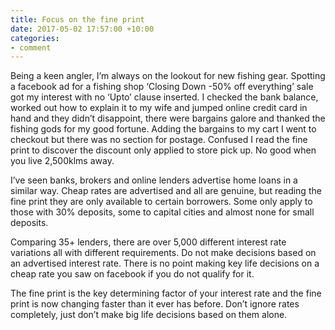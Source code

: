 ```yaml
---
title: Focus on the fine print
date: 2017-05-02 17:57:00 +10:00
categories:
- comment
---
```


Being a keen angler, I’m always on the lookout for new fishing gear.  Spotting a facebook ad for a fishing shop ‘Closing Down -50% off everything’ sale got my interest with no ‘Upto’ clause inserted. I checked the bank balance, worked out how to explain it to my wife and jumped online credit card in hand and they didn’t disappoint, there were bargains galore and thanked the fishing gods for my good fortune.  Adding the bargains to my cart I went to checkout but there was no section for postage. Confused I read the fine print to discover the discount only applied to store pick up.  No good when you live 2,500klms away.

I’ve seen banks, brokers and online lenders advertise home loans in a similar way.  Cheap rates are advertised and all are genuine, but reading the fine print they are only available to certain borrowers.  Some only apply to those with 30% deposits, some to capital cities and almost none for small deposits.

Comparing 35+ lenders, there are over 5,000 different interest rate variations all with different requirements.  Do not make decisions based on an advertised interest rate.  There is no point making key life decisions on a cheap rate you saw on facebook if you do not qualify for it.

The fine print is the key determining factor of your interest rate and the fine print is now changing faster than it ever has before.
Don’t ignore rates completely, just don’t make big life decisions based on them alone.
